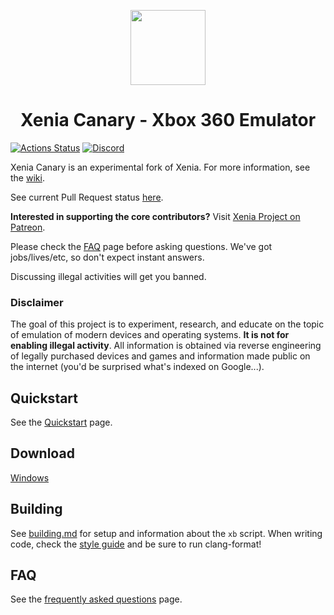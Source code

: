 <p align="center">
    <a href="https://github.com/xenia-canary/xenia-canary/tree/canary/assets/icon">
        <img height="120px" src="https://raw.githubusercontent.com/xenia-canary/xenia-canary/canary/assets/icon/256.png" />
    </a>
</p>
<h1 align="center">Xenia Canary - Xbox 360 Emulator</h1>

[![Actions Status](https://github.com/xenia-canary/xenia-canary/workflows/main/badge.svg)](https://github.com/xenia-canary/xenia-canary/actions)
[![Discord](https://img.shields.io/discord/533275703882547200?logo=discord)](https://discord.gg/jydhhRQ)
<!--[![AppVeyor Build status](https://ci.appveyor.com/api/projects/status/5fs0ia3031l9rbpo/branch/canary?svg=true)](https://ci.appveyor.com/project/chris-hawley/xenia-canary/branch/canary)[![Azure Build Status](https://dev.azure.com/xenia-canary/xenia-canary/_apis/build/status/xenia-canary.xenia-canary?branchName=canary)](https://dev.azure.com/xenia-canary/xenia-canary/_build/latest?definitionId=1&branchName=canary)-->
<!--[Linux](https://travis-ci.org/xenia-project/xenia) | [![Build status](https://travis-ci.org/xenia-project/xenia.svg?branch=master)](https://travis-ci.org/xenia-project/xenia)-->

Xenia Canary is an experimental fork of Xenia. For more information, see the
[wiki](https://github.com/xenia-canary/xenia-canary/wiki).

See current Pull Request status [here](https://github.com/xenia-canary/xenia-canary/wiki/PR-status).

**Interested in supporting the core contributors?** Visit
[Xenia Project on Patreon](https://www.patreon.com/xenia_project).

Please check the [FAQ](https://github.com/xenia-project/xenia/wiki/FAQ) page before asking questions.
We've got jobs/lives/etc, so don't expect instant answers.

Discussing illegal activities will get you banned.

### Disclaimer

The goal of this project is to experiment, research, and educate on the topic
of emulation of modern devices and operating systems. **It is not for enabling
illegal activity**. All information is obtained via reverse engineering of
legally purchased devices and games and information made public on the internet
(you'd be surprised what's indexed on Google...).

## Quickstart

See the [Quickstart](https://github.com/xenia-project/xenia/wiki/Quickstart) page.

## Download
[Windows](https://github.com/xenia-canary/xenia-canary/releases/latest/download/xenia-canary.zip)

<!--Quite a few real games run. Quite a few don't.
See the [Game compatibility list](https://github.com/xenia-project/game-compatibility/issues)
for currently tracked games, and feel free to contribute your own updates,
screenshots, and information there following the [existing conventions](https://github.com/xenia-project/game-compatibility/blob/master/README.md).-->

## Building

See [building.md](docs/building.md) for setup and information about the
`xb` script. When writing code, check the [style guide](docs/style_guide.md)
and be sure to run clang-format!

<!--## Contributors Wanted!
<!--
Have some spare time, know advanced C++, and want to write an emulator?
Contribute! There's a ton of work that needs to be done, a lot of which
is wide open greenfield fun.
<!--
**For general rules and guidelines please see [CONTRIBUTING.md](.github/CONTRIBUTING.md).**
<!--
Fixes and optimizations are always welcome (please!), but in addition to
that there are some major work areas still untouched:
<!--
* Help work through [missing functionality/bugs in games](https://github.com/xenia-project/xenia/labels/compat)
* Add input drivers for [DualShock4 (PS4) controllers](https://github.com/xenia-project/xenia/issues/60) (or anything else)
* Skilled with Linux? A strong contributor is needed to [help with porting](https://github.com/xenia-project/xenia/labels/cross%20platform)
<!--
See more projects [good for contributors](https://github.com/xenia-project/xenia/labels/good%20first%20issue). It's a good idea to ask on Discord and check the issues page before beginning work on
something.
-->
## FAQ

See the [frequently asked questions](https://github.com/xenia-project/xenia/wiki/FAQ) page.
